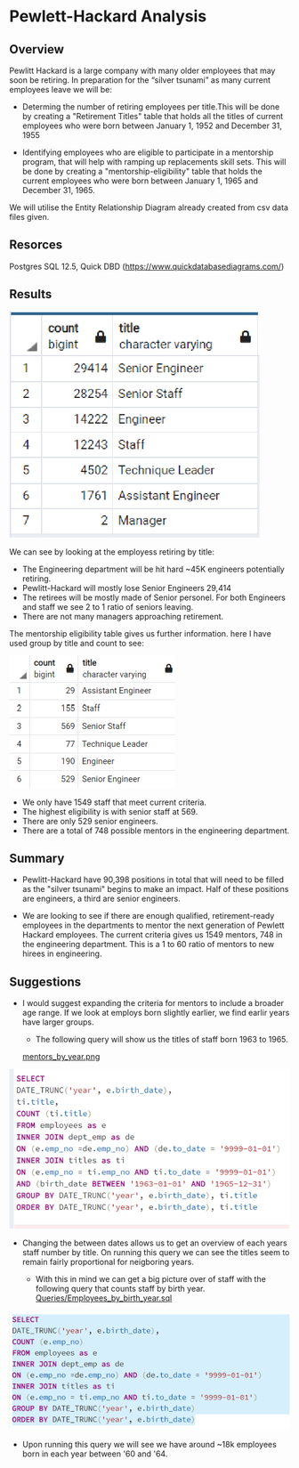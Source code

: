 # Pewlett-Hackard Analysis




## Overview

Pewlitt Hackard is a large company with many older employees that may soon be retiring. In preparation for the “silver tsunami” as many current employees leave we will be:
- Determing the number of retiring employees per title.This will be done by creating a "Retirement Titles" table that holds all the titles of current employees who were born between January 1, 1952 and December 31, 1955
 
- Identifying employees who are eligible to participate in a mentorship program, that will help with ramping up replacements skill sets. This will be done by creating a "mentorship-eligibility" table that holds the current employees who were born between January 1, 1965 and December 31, 1965.

We will utilise the Entity Relationship Diagram already created from csv data files given.

## Resorces

Postgres SQL 12.5, Quick DBD (https://www.quickdatabasediagrams.com/)


## Results
![Retiring Titles](retiring_titles.png)

We can see by looking at the employess retiring by title:
 - The Engineering department will be hit hard ~45K engineers potentially retiring.
 - Pewlitt-Hackard will mostly lose Senior Engineers 29,414
 - The retirees will be mostly made of Senior personel. For both Engineers and staff  we see 2 to 1 ratio of seniors leaving.  
 - There are not many managers approaching retirement. 
 

 The mentorship eligibility table gives us further information. here I have used group by title and count to see:

![Eligble mentor count](mentor_eligible_count.png)
 - We only have 1549 staff that meet current criteria.
 - The highest eligibility is with senior staff at 569.
 - There are only 529 senior engineers.
 - There are  a total of 748 possible mentors in the engineering department.
 ## Summary

 -  Pewlitt-Hackard have 90,398 positions in total that will need to be filled  as the "silver tsunami" begins to make an impact. Half of these positions are engineers, a third are senior engineers.

- We are looking to see if there are enough qualified, retirement-ready employees in the departments to mentor the next generation of Pewlett Hackard employees. The current criteria gives us 1549 mentors, 748 in the engineering department. This is a 1 to 60 ratio of mentors to new hirees in engineering. 


## Suggestions

- I would suggest expanding the criteria for mentors to include a broader age range. If we look at employs born slightly earlier, we find earlir years have larger groups.

    - The following query will show us the titles of staff born 1963 to 1965.

    [mentors_by_year.png](Queries/mentors_by_year.png)

![Older mentors](mentors_by_year.png)

- Changing the between dates allows us to get an overview of each years staff number by title.
On running this query we can see the titles seem to remain fairly proportional for neigboring years.

    -  With this in mind we can get a big picture over of staff with the following query that counts staff by birth year. 
[Queries/Employees_by_birth_year.sql](Queries/Employees_by_birth_year.sql)

![Employees by birth year](Employees_by_birth_year.png)

- Upon running this query we will see we have around ~18k employees born in each year between '60 and '64.


